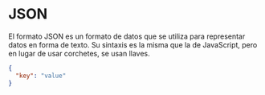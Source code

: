 # JSON

El formato JSON es un formato de datos que se utiliza para representar datos en forma de texto. Su sintaxis es la misma que la de JavaScript, pero en lugar de usar corchetes, se usan llaves.

```json
{
  "key": "value"
}
```